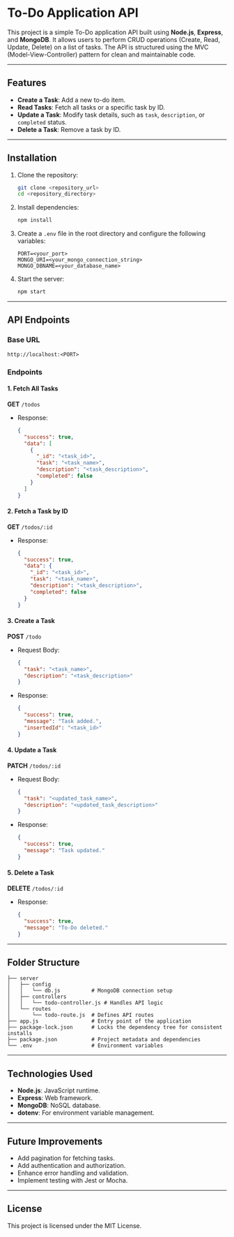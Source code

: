 # To-Do Application API

This project is a simple To-Do application API built using **Node.js**, **Express**, and **MongoDB**. It allows users to perform CRUD operations (Create, Read, Update, Delete) on a list of tasks. The API is structured using the MVC (Model-View-Controller) pattern for clean and maintainable code.

---

## Features

- **Create a Task**: Add a new to-do item.
- **Read Tasks**: Fetch all tasks or a specific task by ID.
- **Update a Task**: Modify task details, such as `task`, `description`, or `completed` status.
- **Delete a Task**: Remove a task by ID.

---

## Installation

1. Clone the repository:

   ```bash
   git clone <repository_url>
   cd <repository_directory>
   ```

2. Install dependencies:

   ```bash
   npm install
   ```

3. Create a `.env` file in the root directory and configure the following variables:

   ```env
   PORT=<your_port>
   MONGO_URI=<your_mongo_connection_string>
   MONGO_DBNAME=<your_database_name>
   ```

4. Start the server:
   ```bash
   npm start
   ```

---

## API Endpoints

### Base URL

```
http://localhost:<PORT>
```

### Endpoints

#### 1. Fetch All Tasks

**GET** `/todos`

- Response:
  ```json
  {
    "success": true,
    "data": [
      {
        "_id": "<task_id>",
        "task": "<task_name>",
        "description": "<task_description>",
        "completed": false
      }
    ]
  }
  ```

#### 2. Fetch a Task by ID

**GET** `/todos/:id`

- Response:
  ```json
  {
    "success": true,
    "data": {
      "_id": "<task_id>",
      "task": "<task_name>",
      "description": "<task_description>",
      "completed": false
    }
  }
  ```

#### 3. Create a Task

**POST** `/todo`

- Request Body:
  ```json
  {
    "task": "<task_name>",
    "description": "<task_description>"
  }
  ```
- Response:
  ```json
  {
    "success": true,
    "message": "Task added.",
    "insertedId": "<task_id>"
  }
  ```

#### 4. Update a Task

**PATCH** `/todos/:id`

- Request Body:
  ```json
  {
    "task": "<updated_task_name>",
    "description": "<updated_task_description>"
  }
  ```
- Response:
  ```json
  {
    "success": true,
    "message": "Task updated."
  }
  ```

#### 5. Delete a Task

**DELETE** `/todos/:id`

- Response:
  ```json
  {
    "success": true,
    "message": "To-Do deleted."
  }
  ```

---

## Folder Structure

```
├── server
│   ├── config
│   │   └── db.js          # MongoDB connection setup
│   ├── controllers
│   │   └── todo-controller.js # Handles API logic
│   └── routes
│       └── todo-route.js  # Defines API routes
├── app.js                 # Entry point of the application
├── package-lock.json      # Locks the dependency tree for consistent installs
├── package.json           # Project metadata and dependencies
└── .env                   # Environment variables
```

---

## Technologies Used

- **Node.js**: JavaScript runtime.
- **Express**: Web framework.
- **MongoDB**: NoSQL database.
- **dotenv**: For environment variable management.

---

## Future Improvements

- Add pagination for fetching tasks.
- Add authentication and authorization.
- Enhance error handling and validation.
- Implement testing with Jest or Mocha.

---

## License

This project is licensed under the MIT License.
